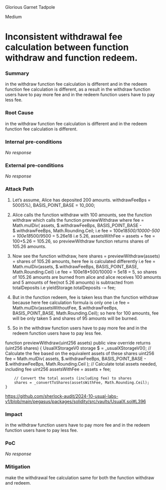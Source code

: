 Glorious Garnet Tadpole

Medium

# Inconsistent withdrawal fee calculation between function withdraw and function redeem.

### Summary

in the withdraw function fee calculation is different and in the redeem function fee calculation is different, as a result in the withdraw function users have to pay more fee and in the redeem function users have to pay less fee.


### Root Cause

in the withdraw function fee calculation is different and in the redeem function fee calculation is different.

### Internal pre-conditions

_No response_

### External pre-conditions

_No response_

### Attack Path

1. Let’s assume, Alice has deposited 200 amounts. withdrawFeeBps = 500(5%), BASIS_POINT_BASE = 10_000;
 
2. Alice calls the function withdraw with 100 amounts, see the function withdraw which calls the function previewWithdraw where fee = Math.mulDiv(
            assets, $.withdrawFeeBps, BASIS_POINT_BASE - $.withdrawFeeBps, Math.Rounding.Ceil; i.e fee = 100e18*500/10000-500 = 100e18*500/9500 = 5.26e18 i.e 5.26, assetsWithFee = assets + fee = 100+5.26 = 105.26, so previewWithdraw function returns shares of 105.26 amounts.

3. Now see the function withdraw, here   shares = previewWithdraw(assets) = shares of 105.26 amounts, here fee is calculated differently i.e fee = Math.mulDiv(assets, $.withdrawFeeBps, BASIS_POINT_BASE, Math.Rounding.Ceil) i.e  fee = 100e18*500/10000 = 5e18 = 5, so shares of 105.26 amounts are burned from alice and alice receives 100 amounts and 5 amounts of fee(not 5.26 amounts) is subtracted from totalDeposits i.e  yieldStorage.totalDeposits -= fee;
 
4. But in the function redeem, fee is taken less than the function withdraw because here fee calculation formula is only one i.e fee =
            Math.mulDiv(assetsWithoutFee, $.withdrawFeeBps, BASIS_POINT_BASE, Math.Rounding.Ceil); so here for 100 amounts, fee will be only taken 5 and shares of  95 amounts will be burned.

5. So in the withdraw function users have to pay more fee and in the redeem function users have to pay less fee.

 function previewWithdraw(uint256 assets) public view override returns (uint256 shares) {
        UsualXStorageV0 storage $ = _usualXStorageV0();
        // Calculate the fee based on the equivalent assets of these shares
        uint256 fee = Math.mulDiv(
            assets, $.withdrawFeeBps, BASIS_POINT_BASE - $.withdrawFeeBps, Math.Rounding.Ceil
        );
        // Calculate total assets needed, including fee
        uint256 assetsWithFee = assets + fee;

        // Convert the total assets (including fee) to shares
        shares = _convertToShares(assetsWithFee, Math.Rounding.Ceil);
    }


https://github.com/sherlock-audit/2024-10-usual-labs-v1/blob/main/pegasus/packages/solidity/src/vaults/UsualX.sol#L396

### Impact

 in the withdraw function users have to pay more fee and in the redeem function users have to pay less fee.


### PoC

_No response_

### Mitigation

make the withdrawal fee calculation same for both the function withdraw and redeem.
